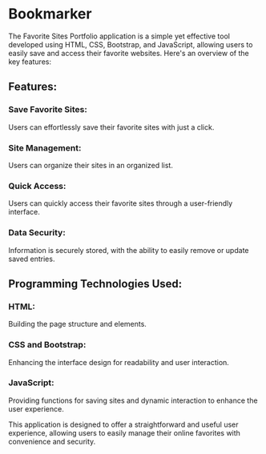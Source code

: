 # Bookmarker

The Favorite Sites Portfolio application is a simple yet effective tool developed using HTML, CSS, Bootstrap, and JavaScript, allowing users to easily save and access their favorite websites. Here's an overview of the key features:

## Features:

### Save Favorite Sites:
Users can effortlessly save their favorite sites with just a click.

### Site Management:
Users can organize their sites in an organized list.

### Quick Access:
Users can quickly access their favorite sites through a user-friendly interface.

### Data Security:
Information is securely stored, with the ability to easily remove or update saved entries.

## Programming Technologies Used:

### HTML:
Building the page structure and elements.

### CSS and Bootstrap:
Enhancing the interface design for readability and user interaction.

### JavaScript:
Providing functions for saving sites and dynamic interaction to enhance the user experience.

This application is designed to offer a straightforward and useful user experience, allowing users to easily manage their online favorites with convenience and security.
